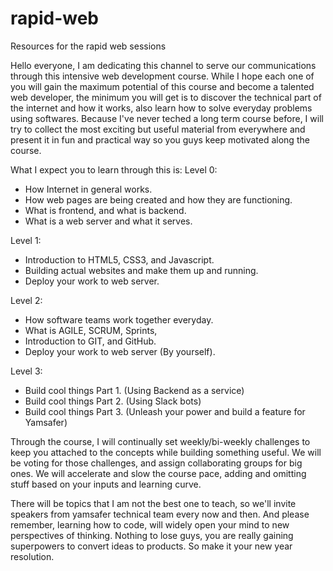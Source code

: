 # rapid-web
Resources for the rapid web sessions

Hello everyone,
I am dedicating this channel to serve our communications through this intensive web development course.
While I hope each one of you will gain the maximum potential of this course and become a talented web developer, the minimum you will get is to discover the technical part of the internet and how it works, also learn how to solve everyday problems using softwares.
Because I've never teched a long term course before, I will try to collect the most exciting but useful material from everywhere and present it in fun and practical way so you guys keep motivated along the course.

What I expect you to learn through this is:
Level 0:
- How Internet in general works.
- How web pages are being created and how they are functioning.
- What is frontend, and what is backend.
- What is a web server and what it serves.

Level 1:
- Introduction to HTML5, CSS3, and Javascript.
- Building actual websites and make them up and running.
- Deploy your work to web server.

Level 2:
- How software teams work together everyday.
- What is AGILE, SCRUM, Sprints,
- Introduction to GIT, and GitHub.
- Deploy your work to web server (By yourself).

Level 3:
- Build cool things Part 1. (Using Backend as a service)
- Build cool things Part 2. (Using Slack bots)
- Build cool things Part 3. (Unleash your power and build a feature for Yamsafer)

Through the course, I will continually set weekly/bi-weekly challenges to keep you attached to the concepts while building something useful.
We will be voting for those challenges, and assign collaborating groups for big ones.
We will accelerate and slow the course pace, adding and omitting stuff based on your inputs and learning curve.

There will be topics that I am not the best one to teach, so we'll invite speakers from yamsafer technical team every now and then.
And please remember, learning how to code, will widely open your mind to new perspectives of thinking.
Nothing to lose guys, you are really gaining superpowers to convert ideas to products. So make it your new year resolution.
